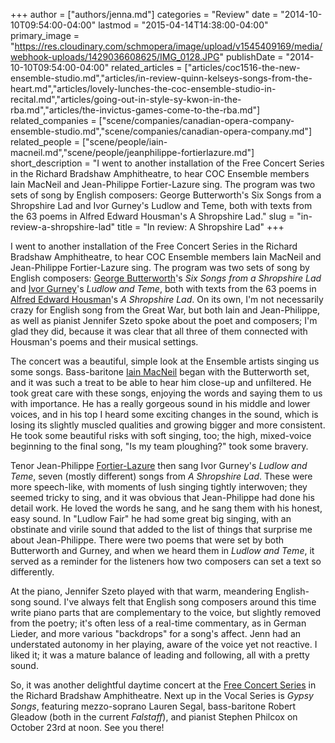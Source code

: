 +++
author = ["authors/jenna.md"]
categories = "Review"
date = "2014-10-10T09:54:00-04:00"
lastmod = "2015-04-14T14:38:00-04:00"
primary_image = "https://res.cloudinary.com/schmopera/image/upload/v1545409169/media/webhook-uploads/1429036608625/IMG_0128.JPG"
publishDate = "2014-10-10T09:54:00-04:00"
related_articles = ["articles/coc1516-the-new-ensemble-studio.md","articles/in-review-quinn-kelseys-songs-from-the-heart.md","articles/lovely-lunches-the-coc-ensemble-studio-in-recital.md","articles/going-out-in-style-sy-kwon-in-the-rba.md","articles/the-invictus-games-come-to-the-rba.md"]
related_companies = ["scene/companies/canadian-opera-company-ensemble-studio.md","scene/companies/canadian-opera-company.md"]
related_people = ["scene/people/iain-macneil.md","scene/people/jeanphilippe-fortierlazure.md"]
short_description = "I went to another installation of the Free Concert Series in the Richard Bradshaw Amphitheatre, to hear COC Ensemble members Iain MacNeil and Jean-Philippe Fortier-Lazure sing. The program was two sets of song by English composers: George Butterworth&#039;s Six Songs from a Shropshire Lad and Ivor Gurney&#039;s Ludlow and Teme, both with texts from the 63 poems in Alfred Edward Housman&#039;s A Shropshire Lad."
slug = "in-review-a-shropshire-lad"
title = "In review: A Shropshire Lad"
+++

I went to another installation of the Free Concert Series in the Richard Bradshaw Amphitheatre, to hear COC Ensemble members Iain MacNeil and Jean-Philippe Fortier-Lazure sing. The program was two sets of song by English composers: [George Butterworth](http://en.wikipedia.org/wiki/George_Butterworth)'s _Six Songs from a Shropshire Lad_ and [Ivor Gurney](http://en.wikipedia.org/wiki/Ivor_Gurney#Works)'s _Ludlow and Teme_, both with texts from the 63 poems in [Alfred Edward Housman](http://en.wikipedia.org/wiki/A._E._Housman)'s _A Shropshire Lad_. On its own, I'm not necessarily crazy for English song from the Great War, but both Iain and Jean-Philippe, as well as pianist Jennifer Szeto spoke about the poet and composers; I'm glad they did, because it was clear that all three of them connected with Housman's poems and their musical settings.

The concert was a beautiful, simple look at the Ensemble artists singing us some songs. Bass-baritone [Iain MacNeil](http://www.iainmacneil.com/bio) began with the Butterworth set, and it was such a treat to be able to hear him close-up and unfiltered. He took great care with these songs, enjoying the words and saying them to us with importance. He has a really gorgeous sound in his middle and lower voices, and in his top I heard some exciting changes in the sound, which is losing its slightly muscled qualities and growing bigger and more consistent. He took some beautiful risks with soft singing, too; the high, mixed-voice beginning to the final song, "Is my team ploughing?" took some bravery.

Tenor Jean-Philippe [Fortier-Lazure](http://www.coc.ca/ExploreAndLearn/NewToOpera/OnlineLearningCentre/ParlandoTheCOCBlog.aspx?EntryID=25771) then sang Ivor Gurney's _Ludlow and Teme_, seven (mostly different) songs from _A Shropshire Lad_. These were more speech-like, with moments of lush singing tightly interwoven; they seemed tricky to sing, and it was obvious that Jean-Philippe had done his detail work. He loved the words he sang, and he sang them with his honest, easy sound. In "Ludlow Fair" he had some great big singing, with an obstinate and virile sound that added to the list of things that surprise me about Jean-Philippe. There were two poems that were set by both Butterworth and Gurney, and when we heard them in _Ludlow and Teme_, it served as a reminder for the listeners how two composers can set a text so differently.

At the piano, Jennifer Szeto played with that warm, meandering English-song sound. I've always felt that English song composers around this time write piano parts that are complementary to the voice, but slightly removed from the poetry; it's often less of a real-time commentary, as in German Lieder, and more various "backdrops" for a song's affect. Jenn had an understated autonomy in her playing, aware of the voice yet not reactive. I liked it; it was a mature balance of leading and following, all with a pretty sound.

So, it was another delightful daytime concert at the [Free Concert Series](http://www.coc.ca/performancesandtickets/FreeConcertSeries/October.aspx) in the Richard Bradshaw Amphitheatre. Next up in the Vocal Series is _Gypsy Songs_, featuring mezzo-soprano Lauren Segal, bass-baritone Robert Gleadow (both in the current _Falstaff_), and pianist Stephen Philcox on October 23rd at noon. See you there!

